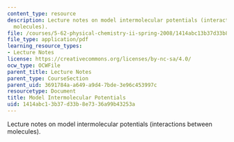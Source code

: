 ```yaml
---
content_type: resource
description: Lecture notes on model intermolecular potentials (interactions between
  molecules).
file: /courses/5-62-physical-chemistry-ii-spring-2008/1414abc13b37d33b8e7336a99b43253a_18_562ln08.pdf
file_type: application/pdf
learning_resource_types:
- Lecture Notes
license: https://creativecommons.org/licenses/by-nc-sa/4.0/
ocw_type: OCWFile
parent_title: Lecture Notes
parent_type: CourseSection
parent_uid: 3691784a-a649-a9d4-7bde-3e96c453997c
resourcetype: Document
title: Model Intermolecular Potentials
uid: 1414abc1-3b37-d33b-8e73-36a99b43253a
---
```

Lecture notes on model intermolecular potentials (interactions between molecules).